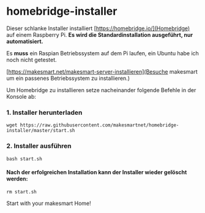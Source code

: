# homebridge-installer
Dieser schlanke Installer installiert [https://homebridge.io/](Homebridge) auf einem Raspberry Pi. 
**Es wird die Standardinstallation ausgeführt, nur automatisiert.**

Es **muss** ein Raspian Betriebssystem auf dem Pi laufen, ein Ubuntu habe ich noch nicht getestet.

[https://makesmart.net/makesmart-server-installieren](Besuche makesmart um ein passenes Betriebssystem zu installieren.)

Um Homebridge zu installieren setze nacheinander folgende Befehle in der Konsole ab:

### 1. Installer herunterladen
```shell
wget https://raw.githubusercontent.com/makesmartnet/homebridge-installer/master/start.sh
```

### 2. Installer ausführen
```shell
bash start.sh
```

#### Nach der erfolgreichen Installation kann der Installer wieder gelöscht werden:
```shell
rm start.sh
```

Start with your makesmart Home!
